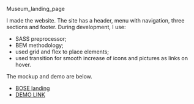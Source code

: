 Museum_landing_page

I made the website. The site has a header, menu with navigation, three sections and footer. During development, I use:

 - SASS preprocessor;
 - BEM methodology;
 - used grid and flex to place elements;
 - used transition for smooth increase of icons and pictures as links on hover.

The mockup and demo are below.
- [BOSE landing](https://www.figma.com/file/HL3XGt5ZatvJoYBhOaWY5x/museum-prototype?node-id=323%3A1957)
- [DEMO LINK](https://Marinakyrychynska.github.io/Museum_landing_page/)
